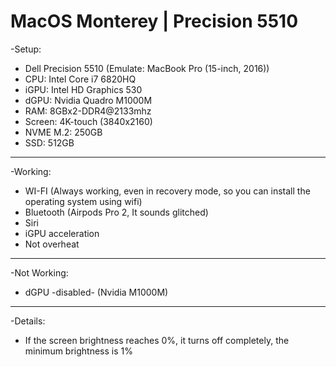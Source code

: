 # MacOS Monterey | Precision 5510

-Setup:
* Dell Precision 5510 (Emulate: MacBook Pro (15-inch, 2016))
* CPU: Intel Core i7 6820HQ
* iGPU: Intel HD Graphics 530
* dGPU: Nvidia Quadro M1000M
* RAM: 8GBx2-DDR4@2133mhz
* Screen: 4K-touch (3840x2160)
* NVME M.2: 250GB
* SSD: 512GB

--------------------------------------------------------------

-Working:
* WI-FI (Always working, even in recovery mode, so you can install the operating system using wifi)
* Bluetooth (Airpods Pro 2, It sounds glitched)
* Siri
* iGPU acceleration
* Not overheat

--------------------------------------------------------------

-Not Working:
* dGPU -disabled- (Nvidia M1000M)

--------------------------------------------------------------

-Details:
* If the screen brightness reaches 0%, it turns off completely, the minimum brightness is 1%
